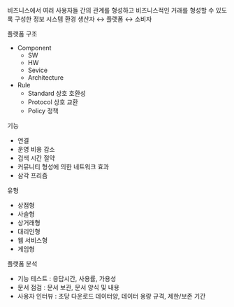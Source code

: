 비즈니스에서 여러 사용자들 간의 관계를 형성하고 비즈니스적인 거래를 형성할 수 있도록 구성한 정보 시스템 환경
생산자 ↔ 플랫폼 ↔ 소비자

플랫폼 구조
- Component
	- SW
	- HW
	- Sevice
	- Architecture
- Rule
	- Standard 상호 호환성
	- Protocol 상호 교환
	- Policy 정책

기능
- 연결
- 운영 비용 감소
- 검색 시간 절약
- 커뮤니티 형성에 의한 네트워크 효과
- 삼각 프리즘

유형
- 상점형
- 사슬형
- 상거래형
- 대리인형
- 웹 서비스형
- 게임형

플랫폼 분석
- 기능 테스트 : 응답시간, 사용률, 가용성
- 문서 점검 : 문서 보관, 문서 양식 및 내용
- 사용자 인터뷰 : 초당 다운로드 데이터양, 데이터 용량 규격, 제한/보존 기간

